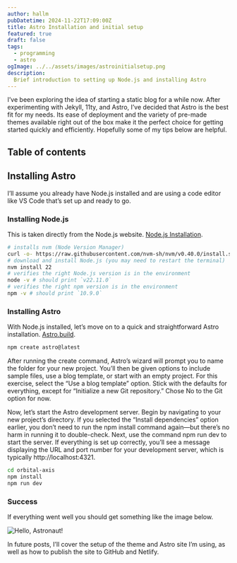```yaml
---
author: hallm
pubDatetime: 2024-11-22T17:09:00Z
title: Astro Installation and initial setup
featured: true
draft: false
tags:
  - programming
  - astro
ogImage: ../../assets/images/astroinitialsetup.png
description:
  Brief introduction to setting up Node.js and installing Astro
---
```


I’ve been exploring the idea of starting a static blog for a while now. After experimenting with Jekyll, 11ty, and Astro, I’ve decided that Astro is the best fit for my needs. Its ease of deployment and the variety of pre-made themes available right out of the box make it the perfect choice for getting started quickly and efficiently.  Hopefully some of my tips below are helpful.

## Table of contents

## Installing Astro 

I’ll assume you already have Node.js installed and are using a code editor like VS Code that’s set up and ready to go.

### Installing Node.js

This is taken directly from the Node.js website.  [Node.js Installation](https://nodejs.org/en/download/package-manager).

```bash
# installs nvm (Node Version Manager)
curl -o- https://raw.githubusercontent.com/nvm-sh/nvm/v0.40.0/install.sh | bash
# download and install Node.js (you may need to restart the terminal)
nvm install 22
# verifies the right Node.js version is in the environment
node -v # should print `v22.11.0`
# verifies the right npm version is in the environment
npm -v # should print `10.9.0`
```
### Installing Astro
With Node.js installed, let’s move on to a quick and straightforward Astro installation.  [Astro.build](https://astro.build).

```bash
npm create astro@latest
```
After running the create command, Astro’s wizard will prompt you to name the folder for your new project. You’ll then be given options to include sample files, use a blog template, or start with an empty project. For this exercise, select the “Use a blog template” option. Stick with the defaults for everything, except for “Initialize a new Git repository.”  Chose No to the Git option for now.

Now, let’s start the Astro development server. Begin by navigating to your new project’s directory. If you selected the “Install dependencies” option earlier, you don’t need to run the npm install command again—but there’s no harm in running it to double-check. Next, use the command npm run dev to start the server. If everything is set up correctly, you’ll see a message displaying the URL and port number for your development server, which is typically http://localhost:4321.

```bash
cd orbital-axis
npm install
npm run dev
```
### Success
If everything went well you should get something like the image below.

![Hello, Astronaut!](@assets/images/astroinitialsetup.png)

In future posts, I’ll cover the setup of the theme and Astro site I’m using, as well as how to publish the site to GitHub and Netlify.